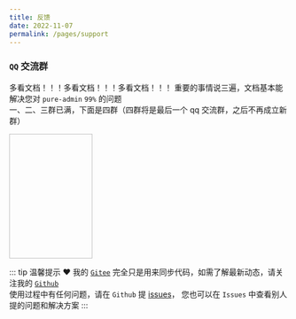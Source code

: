 ```yaml
---
title: 反馈
date: 2022-11-07
permalink: /pages/support
---
```


### `QQ` 交流群

多看文档！！！多看文档！！！多看文档！！！ 重要的事情说三遍，文档基本能解决您对 `pure-admin` `99%` 的问题  
一、二、三群已满，下面是四群（四群将是最后一个 qq 交流群，之后不再成立新群）

<img :src="$withBase('/img/support/qq.jpg')" width="150px" height="225px" />

::: tip 温馨提示 ❤️
我的 [`Gitee`](https://gitee.com/yiming_chang) 完全只是用来同步代码，如需了解最新动态，请关注我的 [`Github`](https://github.com/xiaoxian521)  
使用过程中有任何问题，请在 `Github` 提 [issues](https://github.com/pure-admin/vue-pure-admin/issues/new/choose)，
您也可以在 `Issues` 中查看别人提的问题和解决方案
:::
